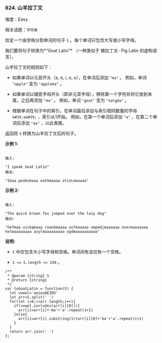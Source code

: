### 824. 山羊拉丁文

难度：Easy

相关话题：`字符串`

给定一个由空格分割单词的句子 `S` 。每个单词只包含大写或小写字母。



我们要将句子转换为*&ldquo;Goat Latin&rdquo;* （一种类似于 猪拉丁文- Pig Latin 的虚构语言）。



山羊拉丁文的规则如下：




* 如果单词以元音开头（a, e, i, o, u），在单词后添加 `"ma"` 。
例如，单词 `"apple"` 变为 `"applema"` 。


* 如果单词以辅音字母开头（即非元音字母），移除第一个字符并将它放到末尾，之后再添加 `"ma"` 。
例如，单词 `"goat"` 变为 `"oatgma"` 。


* 根据单词在句子中的索引，在单词最后添加与索引相同数量的字母 `&#39;a&#39;` ，索引从1开始。
例如，在第一个单词后添加 `"a"` ，在第二个单词后添加 `"aa"` ，以此类推。





返回将 `S` 转换为山羊拉丁文后的句子。



**示例 1:** 



```

输入:

"I speak Goat Latin"
输出:

"Imaa peaksmaaa oatGmaaaa atinLmaaaaa"
```


**示例 2:** 



```

输入:

"The quick brown fox jumped over the lazy dog"
输出:

"heTmaa uickqmaaa rownbmaaaa oxfmaaaaa umpedjmaaaaaa overmaaaaaaa hetmaaaaaaaa azylmaaaaaaaaa ogdmaaaaaaaaaa"
```


**说明:** 




* `S` 中仅包含大小写字母和空格。单词间有且仅有一个空格。

* `1 <= S.length <= 150` 。




```
/**
 * @param {string} S
 * @return {string}
 */
var toGoatLatin = function(S) {
  let vowel='aeiouAEIOU'
  let arr=S.split(' ')
  for(let i=0;i<arr.length;i++){
    if(vowel.includes(arr[i][0])){
      arr[i]=arr[i]+'ma'+'a'.repeat(i+1)
    }else{
      arr[i]=arr[i].substring(1)+arr[i][0]+'ma'+'a'.repeat(i+1)
    }
  }
  return arr.join(' ')
};
```

